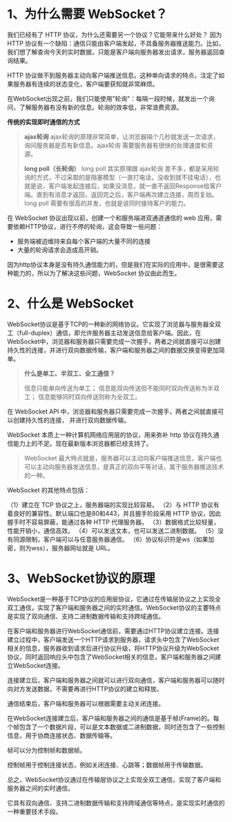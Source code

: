 # 1、为什么需要 WebSocket？

我们已经有了 HTTP 协议，为什么还需要另一个协议？它能带来什么好处？
因为 HTTP 协议有一个缺陷：通信只能由客户端发起，不具备服务器推送能力。比如，我们想了解查询今天的实时数据，只能是客户端向服务器发出请求，服务器返回查询结果。

HTTP 协议做不到服务器主动向客户端推送信息。这种单向请求的特点，注定了如果服务器有连续的状态变化，客户端要获知就非常麻烦。

在WebSocket出现之前，我们只能使用"轮询"：每隔一段时候，就发出一个询问，了解服务器有没有新的信息。轮询的效率低，非常浪费资源。

**传统的实现即时通信的方式**

> **ajax轮询**
> ajax轮询的原理非常简单，让浏览器隔个几秒就发送一次请求，询问服务器是否有新信息。ajax轮询 需要服务器有很快的处理速度和资源。
>
> **long poll（长轮询）**
> long poll 其实原理跟 ajax轮询 差不多，都是采用轮询的方式，不过采取的是阻塞模型（一直打电话，没收到就不挂电话），也就是说，客户端发起连接后，如果没消息，就一直不返回Response给客户端。直到有消息才返回，返回完之后，客户端再次建立连接，周而复始。long poll 需要有很高的并发，也就是说同时接待客户的能力。

在 WebSocket 协议出现以前，创建一个和服务端进双通道通信的 web 应用，需要依赖HTTP协议，进行不停的轮询，这会导致一些问题：

- 服务端被迫维持来自每个客户端的大量不同的连接
- 大量的轮询请求会造成高开销。

因为http协议本身是没有持久通信能力的，但是我们在实际的应用中，是很需要这种能力的，所以为了解决这些问题，WebSocket 协议由此而生。


# 2、什么是 WebSocket

WebSocket协议是基于TCP的一种新的网络协议。它实现了浏览器与服务器全双工（full-duplex）通信，即允许服务器主动发送信息给客户端。因此，在WebSocket中，浏览器和服务器只需要完成一次握手，两者之间就直接可以创建持久性的连接，并进行双向数据传输，客户端和服务器之间的数据交换变得更加简单。

> **什么是单工、半双工、全工通信？**
>
> 信息只能单向传送为单工；
> 信息能双向传送但不能同时双向传送称为半双工；
> 信息能够同时双向传送则称为全双工。

在 WebSocket API 中，浏览器和服务器只需要完成一次握手，两者之间就直接可以创建持久性的连接， 并进行双向数据传输。

WebSocket 本质上一种计算机网络应用层的协议，用来弥补 http 协议在持久通信能力上的不足。现在最新版本浏览器都已经支持了。

> WebSocket 最大特点就是，服务器可以主动向客户端推送信息，客户端也可以主动向服务器发送信息，是真正的双向平等对话，属于服务器推送技术的一种。
>

WebSocket 的其他特点包括：

（1）建立在 TCP 协议之上，服务器端的实现比较容易。
（2）与 HTTP 协议有着良好的兼容性。默认端口也是80和443，并且握手阶段采用 HTTP 协议，因此握手时不容易屏蔽，能通过各种 HTTP 代理服务器。
（3）数据格式比较轻量，性能开销小，通信高效。
（4）可以发送文本，也可以发送二进制数据。
（5）没有同源限制，客户端可以与任意服务器通信。
（6）协议标识符是ws（如果加密，则为wss），服务器网址就是 URL。

# 3、WebSocket协议的原理

WebSocket是一种基于TCP协议的应用层协议，它通过在传输层协议之上实现全双工通信，实现了客户端和服务器之间的实时通信。WebSocket协议的主要特点是实现了双向通信、支持二进制数据传输和支持跨域通信。 

在客户端和服务器进行WebSocket通信前，需要通过HTTP协议建立连接。连接建立过程中，客户端发送一个HTTP请求到服务器，请求头中包含了WebSocket相关的信息，服务器收到请求后进行协议升级，将HTTP协议升级为WebSocket协议，同时返回响应头中包含了WebSocket相关的信息，客户端和服务器之间建立WebSocket连接。

连接建立后，客户端和服务器之间就可以进行双向通信，客户端和服务器可以随时向对方发送数据，不需要再进行HTTP协议的建立和释放。

通信结束后，客户端和服务器可以根据需要主动关闭连接。 

在WebSocket连接建立后，客户端和服务器之间的通信是基于帧(Frame)的。每个帧包含了一个数据片段，可以是文本数据或二进制数据，同时还包含了一些控制信息，用于协商连接状态、数据传输等。

帧可以分为控制帧和数据帧。

控制帧用于控制连接状态，例如关闭连接、心跳等；数据帧用于传输数据。

总之，WebSocket协议通过在传输层协议之上实现全双工通信，实现了客户端和服务器之间的实时通信。

它具有双向通信、支持二进制数据传输和支持跨域通信等特点，是实现实时通信的一种重要技术手段。